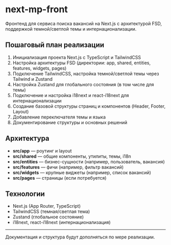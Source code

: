 # next-mp-front

Фронтенд для сервиса поиска вакансий на Next.js с архитектурой FSD, поддержкой темной/светлой темы и интернационализации.

## Пошаговый план реализации

1. Инициализация проекта Next.js с TypeScript и TailwindCSS
2. Настройка архитектуры FSD (директории: app, shared, entities, features, widgets, pages)
3. Подключение TailwindCSS, настройка темной/светлой темы через Tailwind и Zustand
4. Настройка Zustand для глобального состояния (в том числе для темы)
5. Подключение и настройка i18next и react-i18next для интернационализации
6. Создание базовой структуры страниц и компонентов (Header, Footer, Layout)
7. Добавление переключателя темы и языка
8. Документирование структуры и основных решений

## Архитектура

- **src/app** — роутинг и layout
- **src/shared** — общие компоненты, утилиты, темы, i18n
- **src/entities** — бизнес-сущности (например, пользователь, вакансия)
- **src/features** — фичи (например, фильтр вакансий)
- **src/widgets** — крупные виджеты (например, список вакансий)
- **src/pages** — страницы (если потребуется)

## Технологии

- Next.js (App Router, TypeScript)
- TailwindCSS (темная/светлая тема)
- Zustand (глобальное состояние)
- i18next, react-i18next (интернационализация)

---

Документация и структура будут дополняться по мере реализации.

